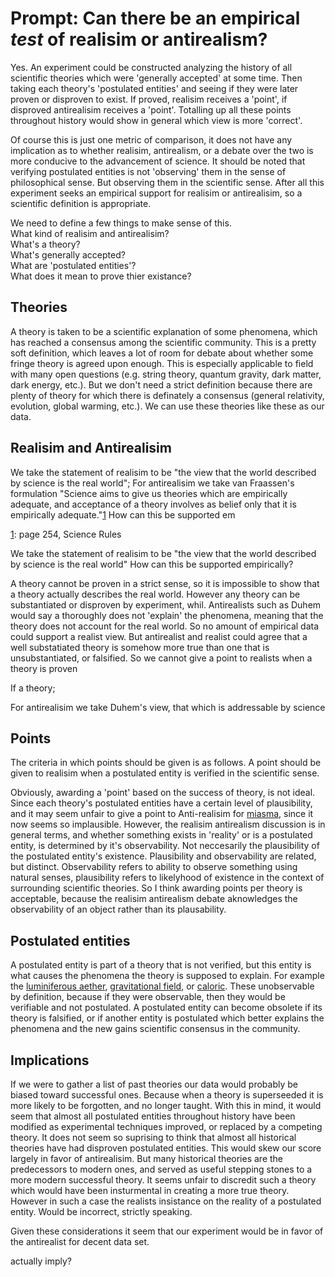 # Prompt: Can there be an empirical *test* of realisim or antirealism?

Yes. An experiment could be constructed analyzing the history of all
scientific theories which were 'generally accepted' at some time. Then
taking each theory's 'postulated entities' and seeing if they were later
proven or disproven to exist. If proved, realisim receives a 'point', if
disproved antirealisim receives a 'point'. Totalling up all these points
throughout history would show in general which view is more 'correct'.

Of course this is just one metric of comparison, it does not have any
implication as to whether realisim, antirealism, or a debate over the two is
more conducive to the advancement of science. It should be noted that
verifying postulated entities is not 'observing' them in the sense of
philosophical sense. But observing them in the scientific sense. After
all this experiment seeks an empirical support for realisim or
antirealisim, so a scientific definition is appropriate.

We need to define a few things to make sense of this.  
What kind of realisim and antirealisim?  
What's a theory?  
What's generally accepted?  
What are 'postulated entities'?  
What does it mean to prove thier existance?   

## Theories

A theory is taken to be a scientific explanation of some phenomena,
which has reached a consensus among the scientific community. This is a
pretty soft definition, which leaves a lot of room for debate about
whether some fringe theory is agreed upon enough. This is especially
applicable to field with many open questions (e.g. string theory,
quantum gravity, dark matter, dark energy, etc.). But we don't need a
strict definition because there are plenty of theory for which there is
definately a consensus (general relativity, evolution, global warming,
etc.). We can use these theories like these as our data.

## Realisim and Antirealisim

We take the statement of realisim to be "the view that the world
described by science is the real world"; For antirealisim we take van
Fraassen's formulation "Science aims to give us theories which are
empirically adequate, and acceptance of a theory involves as belief only
that it is empirically adequate."[1][1] How can this be supported em

[1]: page 254, Science Rules

We take the statement of realisim to be "the view that the world
described by science is the real world" How can this be supported
empirically?

A theory cannot be proven in a strict sense, so it is impossible to show
that a theory actually describes the real world. However any theory can
be substantiated or disproven by experiment, whil. Antirealists such as
Duhem would say a thoroughly does not 'explain' the phenomena, meaning
that the theory does not account for the real world. So no amount of
empirical data could support a realist view. But antirealist and realist
could agree that a well substatiated theory is somehow more true than
one that is unsubstantiated, or falsified. So we cannot give a point to
realists when a theory is proven

If a theory; 

For antirealisim we take
Duhem's view, that which is addressable by science 

## Points 

The criteria in which points should be given is as follows. A point
should be given to realisim when a postulated entity is verified in the
scientific sense. 

Obviously, awarding a 'point' based on the success of theory,
is not ideal.  Since each theory's postulated entities have a certain
level of plausibility, and it may seem unfair to give a point to
Anti-realisim for [miasma][1], since it now seems so implausible.
However, the realisim antirealism discussion is in general terms, and
whether something exists in 'reality' or is a postulated entity, is
determined by it's observability. Not neccesarily the plausibility of
the postulated entity's existence. Plausibility and observability are
related, but distinct. Observability refers to ability to observe
something using natural senses, plausibility refers to likelyhood of
existence in the context of surrounding scientific theories. So I think
awarding points per theory is acceptable, because the realisim
antirealism debate aknowledges the observability of an object rather
than its plausability. 

[1]: https://en.wikipedia.org/wiki/Miasma_theory_of_disease "Miasma theory"


## Postulated entities

A postulated entity is part of a theory that is not verified,
but this entity is what causes the phenomena the theory is supposed to
explain. For example the [luminiferous aether][1], [gravitational
field][2], or [caloric][3]. These unobservable by definition, because if
they were observable, then they would be verifiable and not postulated.
A postulated entity can become obsolete if its theory is falsified, or
if another entity is postulated which better explains the phenomena and
the new gains scientific consensus in the community. 

[1]: https://en.wikipedia.org/wiki/Luminiferous_aether  "Luminiferous eather"
[2]: https://en.wikipedia.org/wiki/Gravitational_field#Classical_mechanics "Gravitational field"
[3]: https://en.wikipedia.org/wiki/Caloric_theory       "Caloric theory"


## Implications 

If we were to gather a list of past theories our data would probably be
biased toward successful ones. Because when a theory is superseeded it
is more likely to be forgotten, and no longer taught.  With this in
mind, it would seem that almost all postulated entities throughout
history have been modified as experimental techniques improved, or
replaced by a competing theory. It does not seem so suprising to think
that almost all historical theories have had disproven postulated
entities. This would skew our score largely in favor of antirealisim.
But many historical theories are the predecessors to modern ones, and
served as useful stepping stones to a more modern successful theory. It
seems unfair to discredit such a theory which would have been
insturmental in creating a more true theory. However in such a case the
realists insistance on the reality of a postulated entity. Would be
incorrect, strictly speaking. 

Given these considerations it seem that our experiment would be in favor
of the antirealist for decent data set. 

actually imply? 
